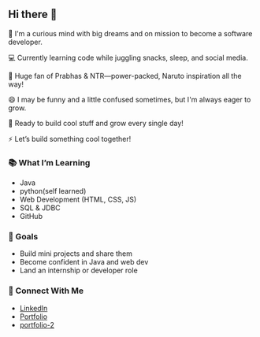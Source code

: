 ## Hi there 👋

🧠 I'm a curious mind with big dreams and on mission to become a software developer. 

💻 Currently learning code while juggling snacks, sleep, and social media.  

🎥 Huge fan of Prabhas & NTR—power-packed, Naruto inspiration all the way!   

😄 I may be funny and a little confused sometimes, but I'm always eager to grow. 

🚀 Ready to build cool stuff and grow every single day!

⚡ Let’s build something cool together!

### 📚 What I’m Learning
- Java
- python(self learned)
- Web Development (HTML, CSS, JS)
- SQL & JDBC
-  GitHub

### 🌱 Goals
- Build mini projects and share them
- Become confident in Java and web dev
- Land an internship or developer role

### 🔗 Connect With Me
- [LinkedIn](https://www.linkedin.com/in/srivijaya-irrinki-b297682bb/)
- [Portfolio](https://jimin143.github.io/srivijaya/)
- [portfolio-2](https://srivijaya-irrinki.github.io/)

